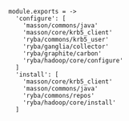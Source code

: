 
    module.exports = ->
      'configure': [
        'masson/commons/java'
        'masson/core/krb5_client'
        'ryba/commons/krb5_user'
        'ryba/ganglia/collector'
        'ryba/graphite/carbon'
        'ryba/hadoop/core/configure'
      ]
      'install': [
        'masson/core/krb5_client'
        'masson/commons/java'
        'ryba/commons/repos'
        'ryba/hadoop/core/install'
      ]
